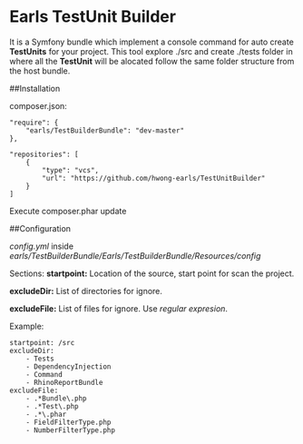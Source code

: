 Earls TestUnit Builder
======================

It is a Symfony bundle which implement a console command for auto create **TestUnits** for your project.
This tool explore ./src and create ./tests folder in where all the **TestUnit** will be alocated follow the same folder structure from the host bundle.

##Installation

composer.json:
```
"require": {
	"earls/TestBuilderBundle": "dev-master"
},

"repositories": [
	{
    	"type": "vcs",
        "url": "https://github.com/hwong-earls/TestUnitBuilder"
    }
]
```
Execute composer.phar update

##Configuration

*config.yml* inside *earls/TestBuilderBundle/Earls/TestBuilderBundle/Resources/config*

Sections:
**startpoint:**
   Location of the source, start point for scan the project.   

**excludeDir:**
   List of directories for ignore.

**excludeFile:**
   List of files for ignore. Use *regular expresion*.

Example:
```
startpoint: /src
excludeDir:
    - Tests
    - DependencyInjection
    - Command
    - RhinoReportBundle
excludeFile:
    - .*Bundle\.php
    - .*Test\.php
    - .*\.phar
    - FieldFilterType.php
    - NumberFilterType.php
```